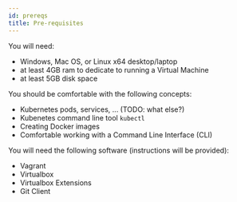 ```yaml
---
id: prereqs
title: Pre-requisites 
---
```


You will need:

 - Windows, Mac OS, or Linux x64 desktop/laptop
 - at least 4GB ram to dedicate to running a Virtual Machine
 - at least 5GB disk space

You should be comfortable with the following concepts:

 - Kubernetes pods, services, ... (TODO: what else?)
 - Kubenetes command line tool `kubectl`
 - Creating Docker images
 - Comfortable working with a Command Line Interface (CLI)

You will need the following software (instructions will be provided):

 - Vagrant
 - Virtualbox
 - Virtualbox Extensions
 - Git Client
